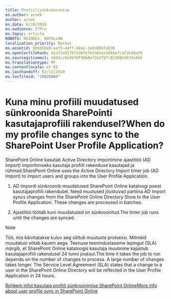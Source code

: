 ```yaml
---
title: Profiilisünkroonimise
ms.author: arnek
author: arnek
ms.date: 6/20/2018
ms.audience: ITPro
ms.topic: article
ROBOTS: NOINDEX, NOFOLLOW
localization_priority: Normal
ms.assetid: 6b695be8-eaf5-44ff-b0ae-1e0d89e7ab36
ms.openlocfilehash: d1a72a85767e36fefbfa8eee266befcaf2e48af0
ms.sourcegitcommit: dd43cc0a9470f98b8ef2a3787c823801d674c666
ms.translationtype: MT
ms.contentlocale: et-EE
ms.lasthandoff: 02/12/2019
ms.locfileid: "29920084"
---
```

# <a name="when-do-my-profile-changes-sync-to-the-sharepoint-user-profile-application"></a><span data-ttu-id="3570b-102">Kuna minu profiili muudatused sünkroonida SharePointi kasutajaprofiili rakendusel?</span><span class="sxs-lookup"><span data-stu-id="3570b-102">When do my profile changes sync to the SharePoint User Profile Application?</span></span>

<span data-ttu-id="3570b-103">SharePoint Online kasutab Active Directory importimine ajastitöö (AD Import) importimiseks kasutaja profiili rakenduse kasutajad ja rühmad.</span><span class="sxs-lookup"><span data-stu-id="3570b-103">SharePoint Online uses the Active Directory Import timer job (AD Import) to import users and groups into the User Profile Application.</span></span> 
  
1. <span data-ttu-id="3570b-p101">AD impordi sünkroonib muudatused SharePoint Online kataloogi poest kasutajaprofiili rakendusel. Need muutused jõustuvad partiina.</span><span class="sxs-lookup"><span data-stu-id="3570b-p101">AD Import syncs changes from the SharePoint Online Directory Store to the User Profile Application. These changes are processed in batches.</span></span>
    
2. <span data-ttu-id="3570b-106">Ajastitöö töötab kuni muudatused on sünkroonitud.</span><span class="sxs-lookup"><span data-stu-id="3570b-106">The timer job runs until the changes are synced.</span></span>
    
> [!NOTE]
> <span data-ttu-id="3570b-p102">Töö, mis käivitatakse kuluv aeg sõltub muutuste protsessi. Mitmeid muudatusi võtab kauem aega. Teenuse teenindustaseme lepingut (SLA) märgib, et SharePoint Online kataloogis kasutaja muutmine kajastub kasutajaprofiili rakendusel 24 tunni jooksul.</span><span class="sxs-lookup"><span data-stu-id="3570b-p102">The time it takes the job to run depends on the number of changes to process. A large number of changes takes longer. The Service Level Agreement (SLA) states that a change to a user in the SharePoint Online Directory will be reflected in the User Profile Application in 24 hours.</span></span> 
  
[<span data-ttu-id="3570b-110">Rohkem infot kasutaja profiili sünkroonimise SharePoint Online</span><span class="sxs-lookup"><span data-stu-id="3570b-110">More info about user profile sync in SharePoint Online</span></span>](https://go.microsoft.com/fwlink/?linkid=875671)
  

